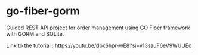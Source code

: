 # go-fiber-gorm

Guided REST API project for order management using GO Fiber framework with GORM and SQLite.

Link to the tutorial : https://youtu.be/dpx6hpr-wE8?si=v13sauF6eV9WUUEd
